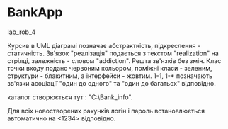 # BankApp
lab_rob_4

Курсив в UML діаграмі позначає абстрактність, підкреслення - статичність.
Зв'язок "реалізація" подається з текстом "realization" на стрілці, залежність - словом "addiction". Решта зв'язків без змін.
Клас точки входу подано червоним кольором, поміжні класи - зеленим, структури - блакитним, а інтерфейси - жовтим.
1-1, 1-* позначають зв'язки асоціації "один до одного" та "один до багатьох" відповідно. 

каталог створюється тут : "C:\Bank_info".

 Для всіх новостворених рахунків логін і пароль встановлюється автоматично на <User> <1234> відповідно.
